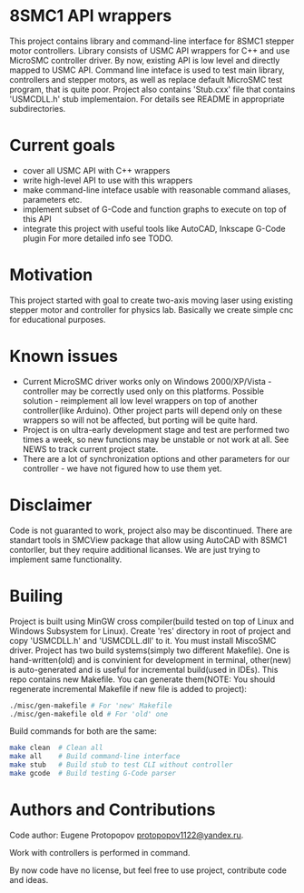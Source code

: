 8SMC1 API wrappers
===================
This project contains library and command-line interface for 8SMC1 stepper motor controllers.
Library consists of USMC API wrappers for C++ and use MicroSMC controller driver. By now, existing API is low level and directly mapped to USMC API.
Command line inteface is used to test main library, controllers and stepper motors, as well as replace default MicroSMC test program, that is quite poor.
Project also contains 'Stub.cxx' file that contains 'USMCDLL.h' stub implementaion.
For details see README in appropriate subdirectories.

Current goals
===================
* cover all USMC API with C++ wrappers
* write high-level API to use with this wrappers
* make command-line inteface usable with reasonable command aliases, parameters etc.
* implement subset of G-Code and function graphs to execute on top of this API
* integrate this project with useful tools like AutoCAD, Inkscape G-Code plugin
For more detailed info see TODO.

Motivation
===================
This project started with goal to create two-axis moving laser using existing stepper motor and controller for physics lab. Basically we create simple cnc for educational purposes.

Known issues
===================
* Current MicroSMC driver works only on Windows 2000/XP/Vista - controller may be correctly used only on this platforms. Possible solution - reimplement all low level wrappers on top of another controller(like Arduino). Other project parts will depend only on these wrappers so will not be affected, but porting will be quite hard.
* Project is on ultra-early development stage and test are performed two times a week, so new functions may be unstable or not work at all. See NEWS to track current project state.
* There are a lot of synchronization options and other parameters for our controller - we have not figured how to use them yet.

Disclaimer
===================
Code is not guaranted to work, project also may be discontinued. There are standart tools in SMCView package that allow using AutoCAD with 8SMC1 contorller, but they require additional licanses. We are just trying to implement same functionality.

Builing
===================
Project is built using MinGW cross compiler(build tested on top of Linux and Windows Subsystem for Linux).
Create 'res' directory in root of project and copy 'USMCDLL.h' and 'USMCDLL.dll' to it. You must install MiscoSMC driver.
Project has two build systems(simply two different Makefile). One is hand-written(old) and is convinient for development in terminal, other(new) is auto-generated and is useful for incremental build(used in IDEs). This repo contains new Makefile.
You can generate them(NOTE: You should regenerate incremental Makefile if new file is added to project):
```bash
./misc/gen-makefile # For 'new' Makefile
./misc/gen-makefile old # For 'old' one
```
Build commands for both are the same:
```bash
make clean	# Clean all
make all	# Build command-line interface
make stub	# Build stub to test CLI without controller
make gcode	# Build testing G-Code parser
```

Authors and Contributions
===================
Code author: Eugene Protopopov <protopopov1122@yandex.ru>.

Work with controllers is performed in command.

By now code have no license, but feel free to use project, contribute code and ideas.
